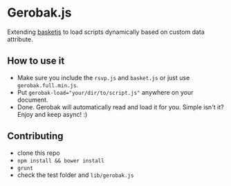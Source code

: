 # Gerobak.js

Extending [basketjs](https://github.com/addyosmani/basket.js) to load scripts dynamically based on custom data attribute.


## How to use it

- Make sure you include the `rsvp.js` and `basket.js` or just use `gerobak.full.min.js`.
- Put `gerobak-load="your/dir/to/script.js"` anywhere on your document.
- Done. Gerobak will automatically read and load it for you. Simple isn't it? Enjoy and keep async! :)


## Contributing

- clone this repo
- `npm install && bower install`
- `grunt`
- check the test folder and `lib/gerobak.js`
